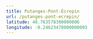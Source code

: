 ```yaml
---
title: Putanges-Pont-Écrepin
url: /putanges-pont-ecrepin/
latitude: 48.763578300000006
longitude: -0.24623470000000003
---
```


